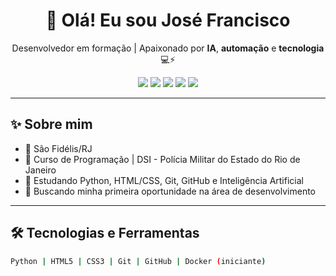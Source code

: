  <h1 align="center">👋 Olá! Eu sou José Francisco</h1>

<p align="center">
  Desenvolvedor em formação | Apaixonado por <strong>IA</strong>, <strong>automação</strong> e <strong>tecnologia</strong> 💻⚡
</p>

<p align="center">
  <img src="https://img.shields.io/badge/Python-3776AB?style=for-the-badge&logo=python&logoColor=white"/>
  <img src="https://img.shields.io/badge/HTML5-E34F26?style=for-the-badge&logo=html5&logoColor=white"/>
  <img src="https://img.shields.io/badge/CSS3-1572B6?style=for-the-badge&logo=css3&logoColor=white"/>
  <img src="https://img.shields.io/badge/Git-F05032?style=for-the-badge&logo=git&logoColor=white"/>
  <img src="https://img.shields.io/badge/GitHub-181717?style=for-the-badge&logo=github&logoColor=white"/>
</p>

---

## ✨ Sobre mim

- 📍 São Fidélis/RJ  
- 👮 Curso de Programação | DSI - Polícia Militar do Estado do Rio de Janeiro  
- 🚀 Estudando Python, HTML/CSS, Git, GitHub e Inteligência Artificial  
- 🎯 Buscando minha primeira oportunidade na área de desenvolvimento  
 

---

## 🛠️ Tecnologias e Ferramentas

```bash
Python | HTML5 | CSS3 | Git | GitHub | Docker (iniciante)

